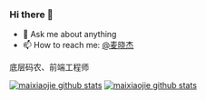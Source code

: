 

### Hi there 👋

- 💬 Ask me about anything
- 📫 How to reach me: [@麦晓杰](https://weibo.com/778273234)

底层码农、前端工程师

[![maixiaojie github stats](https://github-readme-stats.vercel.app/api?username=maixiaojie&show_icons=true&theme=radical)](https://github.com/maixiaojie)
[![maixiaojie github stats](https://github-readme-stats.vercel.app/api/top-langs?username=maixiaojie&layout=compact&theme=radical)](https://github.com/maixiaojie)
